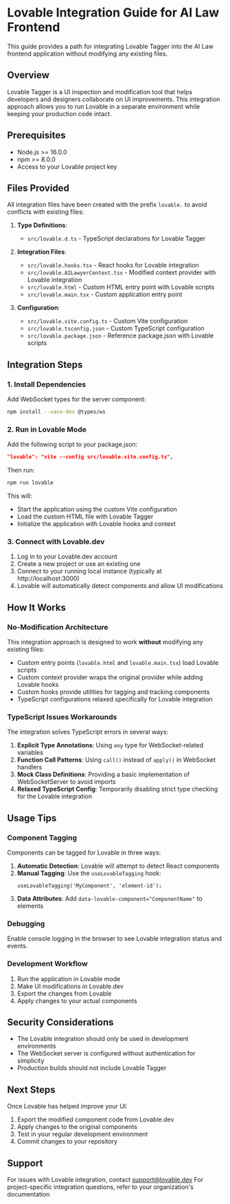 # Lovable Integration Guide for AI Law Frontend

This guide provides a path for integrating Lovable Tagger into the AI Law frontend application without modifying any existing files.

## Overview

Lovable Tagger is a UI inspection and modification tool that helps developers and designers collaborate on UI improvements. This integration approach allows you to run Lovable in a separate environment while keeping your production code intact.

## Prerequisites

- Node.js >= 16.0.0
- npm >= 8.0.0
- Access to your Lovable project key

## Files Provided

All integration files have been created with the prefix `lovable.` to avoid conflicts with existing files:

1. **Type Definitions**:
   - `src/lovable.d.ts` - TypeScript declarations for Lovable Tagger

2. **Integration Files**:
   - `src/lovable.hooks.tsx` - React hooks for Lovable integration
   - `src/lovable.AILawyerContext.tsx` - Modified context provider with Lovable integration
   - `src/lovable.html` - Custom HTML entry point with Lovable scripts
   - `src/lovable.main.tsx` - Custom application entry point

3. **Configuration**:
   - `src/lovable.vite.config.ts` - Custom Vite configuration
   - `src/lovable.tsconfig.json` - Custom TypeScript configuration
   - `src/lovable.package.json` - Reference package.json with Lovable scripts

## Integration Steps

### 1. Install Dependencies

Add WebSocket types for the server component:

```bash
npm install --save-dev @types/ws
```

### 2. Run in Lovable Mode

Add the following script to your package.json:

```json
"lovable": "vite --config src/lovable.vite.config.ts",
```

Then run:

```bash
npm run lovable
```

This will:
- Start the application using the custom Vite configuration
- Load the custom HTML file with Lovable Tagger
- Initialize the application with Lovable hooks and context

### 3. Connect with Lovable.dev

1. Log in to your Lovable.dev account
2. Create a new project or use an existing one
3. Connect to your running local instance (typically at http://localhost:3000)
4. Lovable will automatically detect components and allow UI modifications

## How It Works

### No-Modification Architecture

This integration approach is designed to work **without** modifying any existing files:

- Custom entry points (`lovable.html` and `lovable.main.tsx`) load Lovable scripts
- Custom context provider wraps the original provider while adding Lovable hooks
- Custom hooks provide utilities for tagging and tracking components
- TypeScript configurations relaxed specifically for Lovable integration

### TypeScript Issues Workarounds

The integration solves TypeScript errors in several ways:

1. **Explicit Type Annotations**: Using `any` type for WebSocket-related variables
2. **Function Call Patterns**: Using `call()` instead of `apply()` in WebSocket handlers
3. **Mock Class Definitions**: Providing a basic implementation of WebSocketServer to avoid imports
4. **Relaxed TypeScript Config**: Temporarily disabling strict type checking for the Lovable integration

## Usage Tips

### Component Tagging

Components can be tagged for Lovable in three ways:

1. **Automatic Detection**: Lovable will attempt to detect React components
2. **Manual Tagging**: Use the `useLovableTagging` hook:
   ```tsx
   useLovableTagging('MyComponent', 'element-id');
   ```
3. **Data Attributes**: Add `data-lovable-component="ComponentName"` to elements

### Debugging

Enable console logging in the browser to see Lovable integration status and events.

### Development Workflow

1. Run the application in Lovable mode
2. Make UI modifications in Lovable.dev
3. Export the changes from Lovable
4. Apply changes to your actual components

## Security Considerations

- The Lovable integration should only be used in development environments
- The WebSocket server is configured without authentication for simplicity
- Production builds should not include Lovable Tagger

## Next Steps

Once Lovable has helped improve your UI:

1. Export the modified component code from Lovable.dev
2. Apply changes to the original components
3. Test in your regular development environment
4. Commit changes to your repository

## Support

For issues with Lovable integration, contact support@lovable.dev
For project-specific integration questions, refer to your organization's documentation 